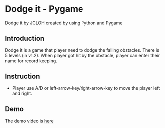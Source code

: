 # Dodge it - Pygame
Dodge it by JCLOH created by using Python and Pygame

## Introduction
Dodge it is a game that player need to dodge the falling obstacles. There is 5 levels (in v1.2). When player got hit by the obstacle, player can enter their name for record keeping.

## Instruction
* Player use A/D or left-arrow-key/right-arrow-key to move the player left and right.

## Demo
The demo video is [here](https://www.youtube.com/watch?v=zrLU1OFmUmI)
